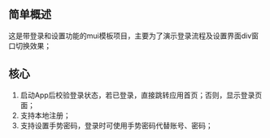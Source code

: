 ## 简单概述
这是带登录和设置功能的mui模板项目，主要为了演示登录流程及设置界面div窗口切换效果； 
## 核心
1. 启动App后校验登录状态，若已登录，直接跳转应用首页；否则，显示登录页面；
2. 支持本地注册；
3. 支持设置手势密码，登录时可使用手势密码代替账号、密码；
  
